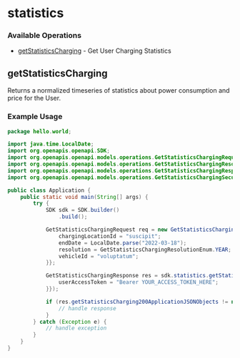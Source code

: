# statistics

### Available Operations

* [getStatisticsCharging](#getstatisticscharging) - Get User Charging Statistics

## getStatisticsCharging

Returns a normalized timeseries of statistics about power consumption and price for the User.

### Example Usage

```java
package hello.world;

import java.time.LocalDate;
import org.openapis.openapi.SDK;
import org.openapis.openapi.models.operations.GetStatisticsChargingRequest;
import org.openapis.openapi.models.operations.GetStatisticsChargingResolutionEnum;
import org.openapis.openapi.models.operations.GetStatisticsChargingResponse;
import org.openapis.openapi.models.operations.GetStatisticsChargingSecurity;

public class Application {
    public static void main(String[] args) {
        try {
            SDK sdk = SDK.builder()
                .build();

            GetStatisticsChargingRequest req = new GetStatisticsChargingRequest(LocalDate.parse("2022-03-08")) {{
                chargingLocationId = "suscipit";
                endDate = LocalDate.parse("2022-03-18");
                resolution = GetStatisticsChargingResolutionEnum.YEAR;
                vehicleId = "voluptatum";
            }};            

            GetStatisticsChargingResponse res = sdk.statistics.getStatisticsCharging(req, new GetStatisticsChargingSecurity("iusto") {{
                userAccessToken = "Bearer YOUR_ACCESS_TOKEN_HERE";
            }});

            if (res.getStatisticsCharging200ApplicationJSONObjects != null) {
                // handle response
            }
        } catch (Exception e) {
            // handle exception
        }
    }
}
```
